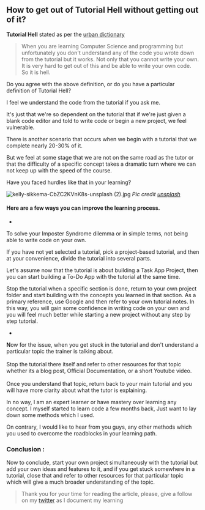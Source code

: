 ## How to get out of Tutorial Hell without getting out of it?

**Tutorial Hell** stated as per the [urban dictionary](https://www.urbandictionary.com/define.php?term=Tutorial%20Hell)

>When you are learning Computer Science and programming but unfortunately you don't understand any of the code you wrote down from the tutorial but it works. Not only that you cannot write your own. It is very hard to get out of this and be able to write your own code. So it is hell.

Do you agree with the above definition, or do you have a particular definition of Tutorial Hell?

I feel we understand the code from the tutorial if you ask me.

It's just that we're so dependent on the tutorial that if we're just given a blank code editor and told to write code or begin a new project, we feel vulnerable.

There is another scenario that occurs when we begin with a tutorial that we complete nearly 20-30% of it.

But we feel at some stage that we are not on the same road as the tutor or that the difficulty of a specific concept takes a dramatic turn where we can not keep up with the speed of the course.

Have you faced hurdles like that in your learning?



![kelly-sikkema-CbZC2KVnK8s-unsplash (2).jpg](https://cdn.hashnode.com/res/hashnode/image/upload/v1602181088289/4nBSvbaKx.jpeg)
*Pic credit [unsplash](https://unsplash.com/)*


#### Here are a few ways you can improve the learning process.

- 
To solve your Imposter Syndrome dilemma or in simple terms, not being able to write code on your own.

If you have not yet selected a tutorial, pick a project-based tutorial, and then at your convenience, divide the tutorial into several parts.

Let's assume now that the tutorial is about building a Task App Project, then you can start building a To-Do App with the tutorial at the same time.

Stop the tutorial when a specific section is done, return to your own project folder and start building with the concepts you learned in that section. As a primary reference, use Google and then refer to your own tutorial notes.
In this way, you will gain some confidence in writing code on your own and you will feel much better while starting a new project without any step by step tutorial.


- 
**N**ow for the issue, when you get stuck in the tutorial and don't understand a particular topic the trainer is talking about.<br><br> Stop the tutorial there itself and refer to other resources for that topic whether its a blog post, Official Documentation, or a short Youtube video.<br><br>
Once you understand that topic, return back to your main tutorial and you will have more clarity about what the tutor is explaining. 


In no way, I am an expert learner or have mastery over learning any concept. I myself started to learn code a few months back, Just want to lay down some methods which I used.

On contrary, I would like to hear from you guys, any other methods which you used to overcome the roadblocks in your learning path.

### Conclusion :
Now to conclude, start your own project simultaneously with the tutorial but add your own ideas and features to it, and if you get stuck somewhere in a tutorial, close that and refer to other resources for that particular topic which will give a much broader understanding of the topic.


>Thank you for your time for reading the article, please, give a follow on my [twitter](https://twitter.com/kadamsarvesh10) as I document my learning


